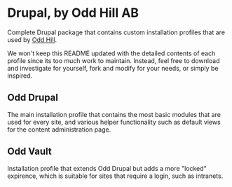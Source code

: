 # Drupal, by Odd Hill AB

Complete Drupal package that contains custom installation profiles that are used by [Odd Hill](http://www.oddhill.se/).

We won't keep this README updated with the detailed contents of each profile since its too much work to maintain. Instead, feel free to download and investigate for yourself, fork and modify for your needs, or simply be inspired.

## Odd Drupal

The main installation profile that contains the most basic modules that are used for every site, and various helper functionality such as default views for the content administration page.

## Odd Vault
Installation profile that extends Odd Drupal but adds a more "locked" expirence, which is suitable for sites that require a login, such as intranets.
